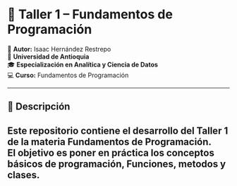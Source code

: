 # 📘 Taller 1 – Fundamentos de Programación

👤 **Autor:** Isaac Hernández Restrepo  
🏫 **Universidad de Antioquia**  
🎓 **Especialización en Analítica y Ciencia de Datos**  
💻 **Curso:** Fundamentos de Programación  

---



## 📂 Descripción
Este repositorio contiene el desarrollo del **Taller 1** de la materia **Fundamentos de Programación**.  
El objetivo es poner en práctica los conceptos básicos de programación, Funciones, metodos y clases.  
---

